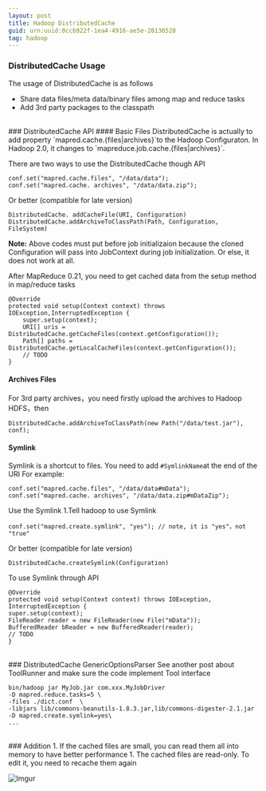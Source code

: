 ```yaml
---
layout: post
title: Hadoop DistributedCache
guid: urn:uuid:0ccb922f-1ea4-4916-ae5e-20130528
tag: hadoop
---
```

### DistributedCache Usage

The usage of DistributedCache is as follows

* Share data files/meta data/binary files among map and reduce tasks
* Add 3rd party packages to the classpath

<br>
### DistributedCache API
#### Basic Files
DistributedCache is actually to add property `mapred.cache.{files|archives}`to the Hadoop Configuraton. In Hadoop 2.0, it changes to `mapreduce.job.cache.{files|archives}`. 

There are two ways to use the DistributedCache though API

    conf.set("mapred.cache.files", "/data/data");
    conf.set("mapred.cache. archives", "/data/data.zip");

Or better (compatible for late version)

    DistributedCache. addCacheFile(URI, Configuration)
    DistributedCache.addArchiveToClassPath(Path, Configuration, FileSystem)

__Note:__ Above codes must put before job initializaion because the cloned Configuration will pass into JobContext during job initialization. Or else, it does not work at all.

After MapReduce 0.21, you need to get cached data from the setup method in map/reduce tasks

    @Override
    protected void setup(Context context) throws IOException,InterruptedException {
        super.setup(context);
        URI[] uris = DistributedCache.getCacheFiles(context.getConfiguration());
        Path[] paths = DistributedCache.getLocalCacheFiles(context.getConfiguration());
        // TODO
    } 
#### Archives Files
For 3rd party archives，you need firstly upload the archives to Hadoop HDFS，then

    DistributedCache.addArchiveToClassPath(new Path("/data/test.jar"), conf);

#### Symlink 
Symlink is a shortcut to files. You need to add `#SymlinkName`at the end of the URI 
For example:

    conf.set("mapred.cache.files", "/data/data#mData");
    conf.set("mapred.cache. archives", "/data/data.zip#mDataZip");
Use the Symlink
1.Tell hadoop to use Symlink    
   
    conf.set("mapred.create.symlink", "yes"); // note, it is "yes"，not "true"
Or better (compatible for late version)
    
    DistributedCache.createSymlink(Configuration)
To use Symlink through API

    @Override
    protected void setup(Context context) throws IOException,
    InterruptedException {
    super.setup(context);
    FileReader reader = new FileReader(new File("mData"));
    BufferedReader bReader = new BufferedReader(reader);
    // TODO
    } 
<br>
### DistributedCache GenericOptionsParser
See another post about ToolRunner and make sure the code implement Tool interface

    bin/hadoop jar MyJob.jar com.xxx.MyJobDriver 
    -D mapred.reduce.tasks=5 \
    -files ./dict.conf  \
    -libjars lib/commons-beanutils-1.8.3.jar,lib/commons-digester-2.1.jar
    -D mapred.create.symlink=yes\
    ...
<br>
### Addition
1. If the cached files are small, you can read them all into memory to have better performance
1. The cached files are read-only. To edit it, you need to recache them again

![Imgur](http://i.imgur.com/TCX1VI7.jpg?1)


